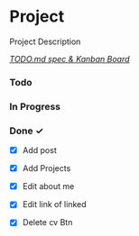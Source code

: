 # Project

Project Description

<em>[TODO.md spec & Kanban Board](https://bit.ly/3fCwKfM)</em>

### Todo


### In Progress


### Done ✓

- [x] Add post  
- [x] Add Projects  
- [x] Edit about me  
- [x] Edit link of linked  
- [x] Delete cv Btn  

